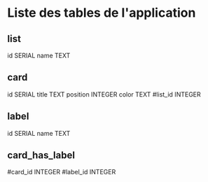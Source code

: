 # Liste des tables de l'application

## list
id SERIAL
name TEXT

## card
id SERIAL
title TEXT
position INTEGER
color TEXT
#list_id INTEGER

## label
id SERIAL
name TEXT

## card_has_label
#card_id INTEGER
#label_id INTEGER

